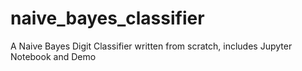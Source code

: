 # naive_bayes_classifier
A Naive Bayes Digit Classifier written from scratch, includes Jupyter Notebook and Demo
